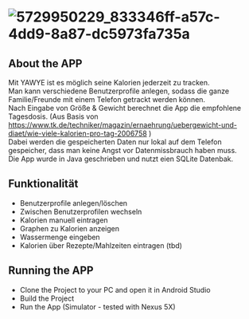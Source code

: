 

# ![5729950229_833346ff-a57c-4dd9-8a87-dc5973fa735a](https://user-images.githubusercontent.com/82155099/127607021-b8e350ef-0322-402f-9037-397e87cbbdb1.png)

## About the APP

Mit YAWYE ist es möglich seine Kalorien jederzeit zu tracken.<br>
Man kann verschiedene Benutzerprofile anlegen, sodass die ganze Familie/Freunde mit einem Telefon getrackt werden können.<br>
Nach Eingabe von Größe & Gewicht berechnet die App die empfohlene Tagesdosis. (Aus Basis von https://www.tk.de/techniker/magazin/ernaehrung/uebergewicht-und-diaet/wie-viele-kalorien-pro-tag-2006758 )<br>
Dabei werden die gespeicherten Daten nur lokal auf dem Telefon gespeicher, dass man keine Angst vor Datenmissbrauch haben muss. <br>
Die App wurde in Java geschrieben und nutzt eien SQLite Datenbak. <br>


## Funktionalität

- Benutzerprofile anlegen/löschen<br>
- Zwischen Benutzerprofilen wechseln<br>
- Kalorien manuell eintragen<br>
- Graphen zu Kalorien anzeigen<br>
- Wassermenge eingeben <br> 
- Kalorien über Rezepte/Mahlzeiten eintragen (tbd) <br>


## Running the APP

- Clone the Project to your PC and open it in Android Studio
- Build the Project
- Run the App (Simulator - tested with Nexus 5X)
